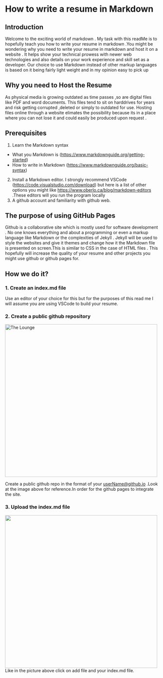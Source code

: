 # How to write a resume in Markdown
## Introduction
Welcome to the exciting world of markdown . My task with this readMe is to hopefully teach you how to write your resume in markdown .You might be wondering why you need to write your resume in markdown and host it on a website . It helps show your technical prowess with newer web technologies and also details on your work experience and skill set as a developer. Our choice to use Markdown instead of other markup languages is based on it being fairly light weight and in my opinion easy to pick up

## Why you need to Host the Resume
As physical media is growing outdated as time passes ,so are digital files like PDF and word documents. This files tend to sit on harddrives for years and risk getting corrupted ,deleted or simply to outdated for use. Hosting files online through a website elimates the possibility because its in a place where you can not lose it and could easily be produced upon request .

## Prerequisites 
1. Learn the Markdown syntax
  - What you Markdown is (https://www.markdownguide.org/getting-started)
  - How to write in Markdown (https://www.markdownguide.org/basic-syntax)
2. Install a Markdown editor. I strongly recommend VSCode (https://code.visualstudio.com/download) but here is a list of other options you might like https://www.oberlo.ca/blog/markdown-editors .These editors will you run the program locally
3. A github account and familiarity with github web.


## The purpose of using GitHub Pages
Github is a collaborative site which is mostly used for software development . No one knows everything and about a programming or even a markup language like Markdown or the complexities of Jekyll . Jekyll will be used to style the websites and give it themes and change how it the Markdown file is presented on screen.This is similar to CSS in the case of HTML files . This hopefully will increase the quality of your resume and other projects you might use github or github pages for.

## How we do it?
### 1.  Create an index.md file 
Use an editor of your choice for this but for the purposes of this read me I will assume you are using VSCode to build your resume.
### 2.  Create a public github repository 
<img
		width="500px"
		alt="The Lounge"
		src="https://media.giphy.com/media/SbyfT7ldqp3115owMN/giphy.gif">
		
 Create a public github repo in the format of your userName@github.io .Look at the image above for reference.In order for the github pages to integrate the site.
 
 ### 3.  Upload the index.md file
 <img 
 	width="500px"
 	src="https://media.giphy.com/media/6Q33y3XIx0RA20rStR/giphy.gif">
Like in the picture above click on add file and your index.md file.
